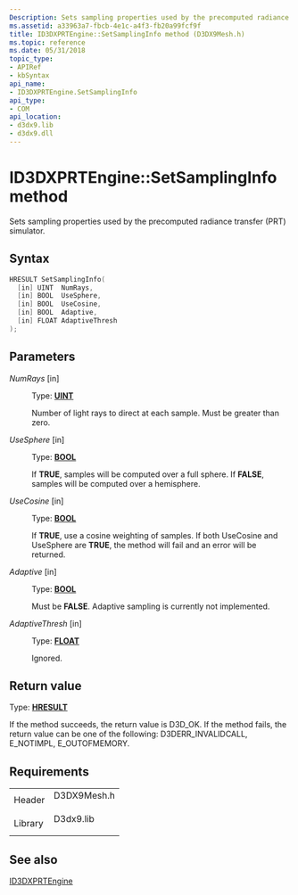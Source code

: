```yaml
---
Description: Sets sampling properties used by the precomputed radiance transfer (PRT) simulator.
ms.assetid: a33963a7-fbcb-4e1c-a4f3-fb20a99fcf9f
title: ID3DXPRTEngine::SetSamplingInfo method (D3DX9Mesh.h)
ms.topic: reference
ms.date: 05/31/2018
topic_type: 
- APIRef
- kbSyntax
api_name: 
- ID3DXPRTEngine.SetSamplingInfo
api_type: 
- COM
api_location: 
- d3dx9.lib
- d3dx9.dll
---
```


# ID3DXPRTEngine::SetSamplingInfo method

Sets sampling properties used by the precomputed radiance transfer (PRT) simulator.

## Syntax


```C++
HRESULT SetSamplingInfo(
  [in] UINT  NumRays,
  [in] BOOL  UseSphere,
  [in] BOOL  UseCosine,
  [in] BOOL  Adaptive,
  [in] FLOAT AdaptiveThresh
);
```



## Parameters

<dl> <dt>

*NumRays* \[in\]
</dt> <dd>

Type: **[**UINT**](https://msdn.microsoft.com/library/Aa383751(v=VS.85).aspx)**

Number of light rays to direct at each sample. Must be greater than zero.

</dd> <dt>

*UseSphere* \[in\]
</dt> <dd>

Type: **[**BOOL**](https://msdn.microsoft.com/library/Aa383751(v=VS.85).aspx)**

If **TRUE**, samples will be computed over a full sphere. If **FALSE**, samples will be computed over a hemisphere.

</dd> <dt>

*UseCosine* \[in\]
</dt> <dd>

Type: **[**BOOL**](https://msdn.microsoft.com/library/Aa383751(v=VS.85).aspx)**

If **TRUE**, use a cosine weighting of samples. If both UseCosine and UseSphere are **TRUE**, the method will fail and an error will be returned.

</dd> <dt>

*Adaptive* \[in\]
</dt> <dd>

Type: **[**BOOL**](https://msdn.microsoft.com/library/Aa383751(v=VS.85).aspx)**

Must be **FALSE**. Adaptive sampling is currently not implemented.

</dd> <dt>

*AdaptiveThresh* \[in\]
</dt> <dd>

Type: **[**FLOAT**](https://msdn.microsoft.com/library/Aa383751(v=VS.85).aspx)**

Ignored.

</dd> </dl>

## Return value

Type: **[**HRESULT**](https://msdn.microsoft.com/library/Bb401631(v=MSDN.10).aspx)**

If the method succeeds, the return value is D3D\_OK. If the method fails, the return value can be one of the following: D3DERR\_INVALIDCALL, E\_NOTIMPL, E\_OUTOFMEMORY.

## Requirements



|                    |                                                                                        |
|--------------------|----------------------------------------------------------------------------------------|
| Header<br/>  | <dl> <dt>D3DX9Mesh.h</dt> </dl> |
| Library<br/> | <dl> <dt>D3dx9.lib</dt> </dl>   |



## See also

<dl> <dt>

[ID3DXPRTEngine](id3dxprtengine.md)
</dt> </dl>

 

 




